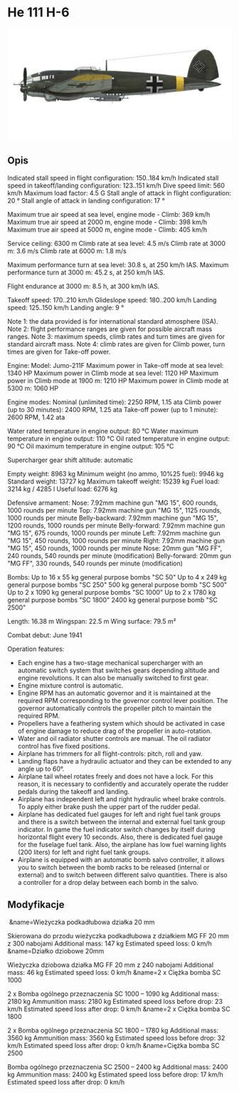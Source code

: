 # He 111 H-6

![he111h6](../images/he111h6.png)

## Opis

Indicated stall speed in flight configuration: 150..184 km/h
Indicated stall speed in takeoff/landing configuration: 123..151 km/h
Dive speed limit: 560 km/h
Maximum load factor: 4.5 G
Stall angle of attack in flight configuration: 20 °
Stall angle of attack in landing configuration: 17 °

Maximum true air speed at sea level, engine mode - Climb: 369 km/h
Maximum true air speed at 2000 m, engine mode - Climb: 398 km/h
Maximum true air speed at 5000 m, engine mode - Climb: 405 km/h

Service ceiling: 6300 m
Climb rate at sea level: 4.5 m/s
Climb rate at 3000 m: 3.6 m/s
Climb rate at 6000 m: 1.8 m/s

Maximum performance turn at sea level: 30.8 s, at 250 km/h IAS.
Maximum performance turn at 3000 m: 45.2 s, at 250 km/h IAS.

Flight endurance at 3000 m: 8.5 h, at 300 km/h IAS.

Takeoff speed: 170..210 km/h
Glideslope speed: 180..200 km/h
Landing speed: 125..150 km/h
Landing angle: 9 °

Note 1: the data provided is for international standard atmosphere (ISA).
Note 2: flight performance ranges are given for possible aircraft mass ranges.
Note 3: maximum speeds, climb rates and turn times are given for standard aircraft mass.
Note 4: climb rates are given for Climb power, turn times are given for Take-off power.

Engine:
Model: Jumo-211F
Maximum power in Take-off mode at sea level: 1340 HP
Maximum power in Climb mode at sea level: 1120 HP
Maximum power in Climb mode at 1900 m: 1210 HP
Maximum power in Climb mode at 5300 m: 1060 HP

Engine modes:
Nominal (unlimited time): 2250 RPM, 1.15 ata
Climb power (up to 30 minutes): 2400 RPM, 1.25 ata
Take-off power (up to 1 minute): 2600 RPM, 1.42 ata

Water rated temperature in engine output: 80 °C
Water maximum temperature in engine output: 110 °C
Oil rated temperature in engine output: 90 °C
Oil maximum temperature in engine output: 105 °C

Supercharger gear shift altitude: automatic 

Empty weight: 8963 kg
Minimum weight (no ammo, 10%25 fuel): 9946 kg
Standard weight: 13727 kg
Maximum takeoff weight: 15239 kg
Fuel load: 3214 kg / 4285 l
Useful load: 6276 kg

Defensive armament:
Nose: 7.92mm machine gun "MG 15", 600 rounds, 1000 rounds per minute
Top: 7.92mm machine gun "MG 15", 1125 rounds, 1000 rounds per minute
Belly-backward: 7.92mm machine gun "MG 15", 1200 rounds, 1000 rounds per minute
Belly-forward: 7.92mm machine gun "MG 15", 675 rounds, 1000 rounds per minute
Left: 7.92mm machine gun "MG 15", 450 rounds, 1000 rounds per minute
Right: 7.92mm machine gun "MG 15", 450 rounds, 1000 rounds per minute
Nose: 20mm gun "MG FF", 240 rounds, 540 rounds per minute (modification)
Belly-forward: 20mm gun "MG FF", 330 rounds, 540 rounds per minute (modification)

Bombs:
Up to 16 x 55 kg general purpose bombs "SC 50"
Up to 4 x 249 kg general purpose bombs "SC 250"
500 kg general purpose bomb "SC 500"
Up to 2 x 1090 kg general purpose bombs "SC 1000"
Up to 2 x 1780 kg general purpose bombs "SC 1800"
2400 kg general purpose bomb "SC 2500"

Length: 16.38 m
Wingspan: 22.5 m
Wing surface: 79.5 m²

Combat debut: June 1941

Operation features:
- Each engine has a two-stage mechanical supercharger with an automatic switch system that switches gears depending altitude and engine revolutions. It can also be manually switched to first gear.
- Engine mixture control is automatic.
- Engine RPM has an automatic governor and it is maintained at the required RPM corresponding to the governor control lever position. The governor automatically controls the propeller pitch to maintain the required RPM.
- Propellers have a feathering system which should be activated in case of engine damage to reduce drag of the propeller in auto-rotation.
- Water and oil radiator shutter controls are manual. The oil radiator control has five fixed positions.
- Airplane has trimmers for all flight-controls: pitch, roll and yaw.
- Landing flaps have a hydraulic actuator and they can be extended to any angle up to 60°.
- Airplane tail wheel rotates freely and does not have a lock. For this reason, it is necessary to confidently and accurately operate the rudder pedals during the takeoff and landing.
- Airplane has independent left and right hydraulic wheel brake controls. To apply either brake push the upper part of the rudder pedal.
- Airplane has dedicated fuel gauges for left and right fuel tank groups and there is a switch between the internal and external fuel tank group indicator. In game the fuel indicator switch changes by itself during horizontal flight every 10 seconds. Also, there is dedicated fuel gauge for the fuselage fuel tank. Also, the airplane has low fuel warning lights (200 liters) for left and right fuel tank groups.
- Airplane is equipped with an automatic bomb salvo controller, it allows you to switch between the bomb racks to be released (internal or external) and to switch between different salvo quantities. There is also a controller for a drop delay between each bomb in the salvo.

## Modyfikacje
﻿
&name=Wieżyczka podkadłubowa działka 20 mm 

Skierowana do przodu wieżyczka podkadłubowa z działkiem MG FF 20 mm z 300 nabojami
Additional mass: 147 kg
Estimated speed loss: 0 km/h﻿
&name=Działko dziobowe 20mm 

Wieżyczka dziobowa działka MG FF 20 mm z 240 nabojami
Additional mass: 46 kg
Estimated speed loss: 0 km/h﻿
&name=2 x Ciężka bomba SC 1000 

2 x Bomba ogólnego przeznaczenia SC 1000 – 1090 kg
Additional mass: 2180 kg
Ammunition mass: 2180 kg
Estimated speed loss before drop: 23 km/h
Estimated speed loss after drop: 0 km/h﻿
&name=2 x Ciężka bomba SC 1800

2 x Bomba ogólnego przeznaczenia SC 1800 – 1780 kg
Additional mass: 3560 kg
Ammunition mass: 3560 kg
Estimated speed loss before drop: 32 km/h
Estimated speed loss after drop: 0 km/h﻿
&name=Ciężka bomba SC 2500

Bomba ogólnego przeznaczenia SC 2500 – 2400 kg
Additional mass: 2400 kg
Ammunition mass: 2400 kg
Estimated speed loss before drop: 17 km/h
Estimated speed loss after drop: 0 km/h